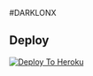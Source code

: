 #DARKLONX

## Deploy
[![Deploy To Heroku](https://www.herokucdn.com/deploy/button.svg)](https://dashboard.heroku.com/new?button-url=https%3A%2F%2Fgithub.com%2FDARKLONX%2FDARKLONX&template=https%3A%2F%2Fgithub.com%2FDARKLONX%2FDARKLONX)
